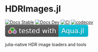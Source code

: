 # HDRImages.jl
[![Docs Stable](https://img.shields.io/badge/docs-stable-blue.svg)](https://kimikage.github.io/HDRImages.jl/stable)
[![Docs Dev](https://img.shields.io/badge/docs-dev-blue.svg)](https://kimikage.github.io/HDRImages.jl/dev)
[![CI](https://github.com/kimikage/HDRImages.jl/workflows/CI/badge.svg)](https://github.com/kimikage/HDRImages.jl/actions?query=workflow%3ACI)
[![codecov](https://codecov.io/gh/kimikage/HDRImages.jl/graph/badge.svg?token=DTtIaCMudR)](https://codecov.io/gh/kimikage/HDRImages.jl)
[![Aqua QA](https://raw.githubusercontent.com/JuliaTesting/Aqua.jl/master/badge.svg)](https://github.com/JuliaTesting/Aqua.jl)

julia-native HDR image loaders and tools
